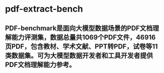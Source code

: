 # pdf-extract-bench
##   PDF-benchmark是面向大模型数据场景的PDF文档理解能力评测集，数据总量共1069个PDF文件，46916页PDF，包含教材、学术文献、PPT转PDF，试卷等11类数据集。可为大模型数据开发者和工具开发者提供PDF文档理解能力参考。
